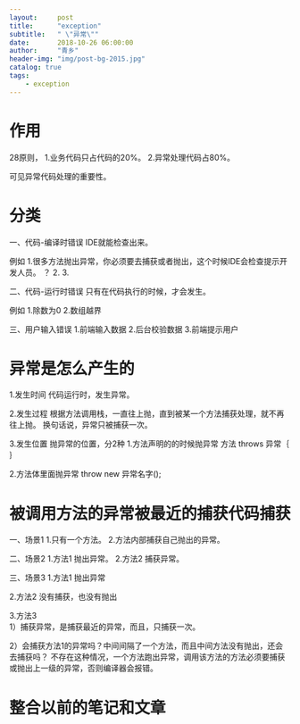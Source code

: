 ```yaml
---
layout:     post
title:      "exception"
subtitle:   " \"异常\""
date:       2018-10-26 06:00:00
author:     "青乡"
header-img: "img/post-bg-2015.jpg"
catalog: true
tags:
    - exception
---
```



# 作用
28原则，
1.业务代码只占代码的20%。
2.异常处理代码占80%。

可见异常代码处理的重要性。

# 分类
一、代码-编译时错误
IDE就能检查出来。

例如
1.很多方法抛出异常，你必须要去捕获或者抛出，这个时候IDE会检查提示开发人员。
？
2.
3.

二、代码-运行时错误
只有在代码执行的时候，才会发生。

例如
1.除数为0
2.数组越界

三、用户输入错误
1.前端输入数据
2.后台校验数据
3.前端提示用户

# 异常是怎么产生的
1.发生时间
代码运行时，发生异常。

2.发生过程
根据方法调用栈，一直往上抛，直到被某一个方法捕获处理，就不再往上抛。
换句话说，异常只被捕获一次。

3.发生位置
抛异常的位置，分2种
1.方法声明的的时候抛异常
方法 throws 异常｛
｝

2.方法体里面抛异常
throw new 异常名字();


# 被调用方法的异常被最近的捕获代码捕获
一、场景1
1.只有一个方法。
2.方法内部捕获自己抛出的异常。

二、场景2
1.方法1
抛出异常。
2.方法2
捕获异常。

三、场景3
1.方法1
抛出异常

2.方法2
没有捕获，也没有抛出

3.方法3  
1）捕获异常，是捕获最近的异常，而且，只捕获一次。

2）会捕获方法1的异常吗？中间间隔了一个方法，而且中间方法没有抛出，还会去捕获吗？
不存在这种情况，一个方法跑出异常，调用该方法的方法必须要捕获或抛出上一级的异常，否则编译器会报错。

# 整合以前的笔记和文章
